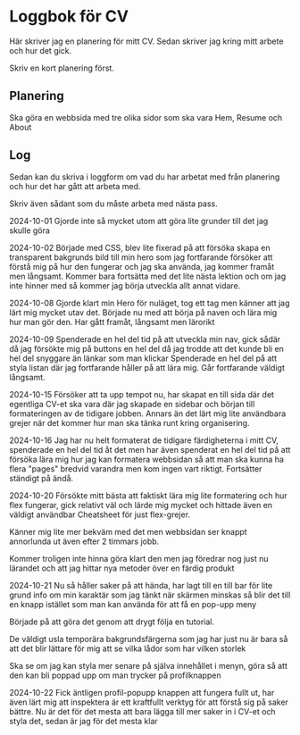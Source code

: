 # Loggbok för CV

Här skriver jag en planering för mitt CV.
Sedan skriver jag kring mitt arbete och hur det gick.

Skriv en kort planering först.

## Planering

Ska göra en webbsida med tre olika sidor som ska vara Hem, Resume och About

## Log

Sedan kan du skriva i loggform om vad du har arbetat med från planering och hur det har gått att arbeta med.

Skriv även sådant som du måste arbeta med nästa pass.


2024-10-01
Gjorde inte så mycket utom att göra lite grunder till det jag skulle göra

2024-10-02
Började med CSS, blev lite fixerad på att försöka skapa en transparent bakgrunds bild till min hero som jag fortfarande försöker att förstå mig på hur den fungerar och jag ska använda, jag kommer framåt men långsamt. Kommer bara fortsätta med det lite nästa lektion och om jag inte hinner med så kommer jag börja utveckla allt annat vidare.

2024-10-08
Gjorde klart min Hero för nuläget, tog ett tag men känner att jag lärt mig mycket utav det. Började nu med att börja på naven och lära mig hur man gör den. Har gått framåt, långsamt men lärorikt

2024-10-09
Spenderade en hel del tid på att utveckla min nav, gick sådär då jag försökte mig på buttons en hel del då jag trodde att det kunde bli en hel del snyggare än länkar som man klickar
Spenderade en hel del på att styla listan där jag fortfarande håller på att lära mig.
Går fortfarande väldigt långsamt.

2024-10-15
Försöker att ta upp tempot nu, har skapat en till sida där det egentliga CV-et ska vara där jag skapade en sidebar och början till formateringen av de tidigare jobben. Annars än det lärt mig lite användbara grejer när det kommer hur man ska tänka runt kring organisering.

2024-10-16
Jag har nu helt formaterat de tidigare färdigheterna i mitt CV, spenderade en hel del tid åt det men har även spenderat en hel del tid på att försöka lära mig hur jag kan formatera webbsidan så att man ska kunna ha flera "pages" bredvid varandra men kom ingen vart riktigt. Fortsätter ständigt på ändå.  

2024-10-20
Försökte mitt bästa att faktiskt lära mig lite formatering och hur flex fungerar, gick relativt väl och lärde mig mycket och hittade även en väldigt användbar Cheatsheet för just flex-grejer.

 Känner mig lite mer bekväm med det men webbsidan ser knappt annorlunda ut även efter 2 timmars jobb.

Kommer troligen inte hinna göra klart den men jag föredrar nog just nu lärandet och att jag hittar nya metoder över en färdig produkt

2024-10-21
Nu så håller saker på att hända, har lagt till en till bar för lite grund info om min karaktär som jag tänkt när skärmen minskas så blir det till en knapp istället som man kan använda för att få en pop-upp meny

Började på att göra det genom att drygt följa en tutorial.

De väldigt usla temporära bakgrundsfärgerna som jag har just nu är bara så att det blir lättare för mig att se vilka lådor som har vilken storlek

Ska se om jag kan styla mer senare på själva innehållet i menyn, göra så att den kan bli poppad upp om man trycker på profilknappen

2024-10-22
Fick äntligen profil-popupp knappen att fungera fullt ut, har även lärt mig att inspektera är ett kraftfullt verktyg för att förstå sig på saker bättre. Nu är det för det mesta att bara lägga till mer saker in i CV-et och styla det, sedan är jag för det mesta klar
